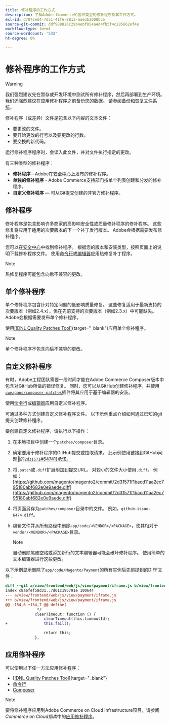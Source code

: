 ```yaml
---
title: 修补程序的工作方式
description: 了解Adobe Commerce的各种类型的修补程序及其工作方式。
exl-id: d7072ed4-7d51-41fe-881a-aae3b2000b55
source-git-commit: ddf988826c29b4ebf054a4d4fb5f4c285662ef4e
workflow-type: tm+mt
source-wordcount: '533'
ht-degree: 0%

---
```


# 修补程序的工作方式

>[!WARNING]
>
>我们强烈建议先在暂存或开发环境中测试所有修补程序，然后再部署到生产环境。 我们还强烈建议在应用修补程序之前备份您的数据。 请参阅[备份和恢复文件系统](../../installation/tutorials/backup.md)。

修补程序（或差异）文件是包含以下内容的文本文件：

- 要更改的文件。
- 要开始更改的行号以及要更改的行数。
- 要交换的新代码。

运行修补程序程序时，会读入此文件，并对文件执行指定的更改。

有三种类型的修补程序：

- **修补程序**—Adobe在[安全中心](https://magento.com/security/patches)上发布的修补程序。
- **单独的修补程序** - Adobe Commerce支持部门按单个列表创建和分发的修补程序。
- **自定义修补程序** — 可从Git提交创建的非官方修补程序。

## 修补程序

修补程序是包含影响许多商家的高影响安全性或质量修补程序的修补程序。 这些修复将应用于适用的次要版本的下一个补丁发行版本。 Adobe会根据需要发布修补程序。

您可以在[安全中心](https://magento.com/security/patches)中找到修补程序。 根据您的版本和安装类型，按照页面上的说明下载修补程序文件。 使用[命令行](../patches/apply.md#)或[编辑器](../patches/apply.md)应用热修复补丁程序。

>[!NOTE]
>
>热修复程序可能包含向后不兼容的更改。

## 单个修补程序

单个修补程序包含针对特定问题的低影响质量修复。 这些修复适用于最新支持的次要版本（例如2.4.x），但在先前支持的次要版本（例如2.3.x）中可能缺失。 Adobe会根据需要发布单个修补程序。

使用[[!DNL Quality Patches Tool]](https://experienceleague.adobe.com/tools/commerce-quality-patches/index.html){target="_blank"}应用单个修补程序。

>[!NOTE]
>
>单个修补程序不包含向后不兼容的更改。

## 自定义修补程序

有时，Adobe工程团队需要一段时间才能在Adobe Commerce Composer版本中包含对GitHub所做的错误修复。 同时，您可以从GitHub创建修补程序，并使用[`cweagans/composer-patches`](https://github.com/cweagans/composer-patches/)插件将其应用于基于编辑器的安装。

使用[命令行](apply.md#command-line)或[编辑器](apply.md#composer)应用自定义修补程序。

可通过多种方式创建自定义修补程序文件。 以下示例重点介绍如何通过已知的git提交创建修补程序。

要创建自定义修补程序，请执行以下操作：

1. 在本地项目中创建一个`patches/composer`目录。
1. 确定要用于修补程序的GitHub提交或拉取请求。 此示例使用链接到GitHub问题[&#128279;](https://github.com/magento/magento2/issues/6474)的[`2d31571`#64741&rbrace;承诺。](https://github.com/magento/magento2/commit/2d31571f1bacd11aa2ec795180abf682e0e9aede)
1. 将`.patch`或`.diff`扩展附加到提交URL。 对较小的文件大小使用`.diff`。 例如：[https://github.com/magento/magento2/commit/2d31571f1bacd11aa2ec795180abf682e0e9aede.diff](https://github.com/magento/magento2/commit/2d31571f1bacd11aa2ec795180abf682e0e9aede.diff)
1. 将页面另存为`patches/composer`目录中的文件。 例如，`github-issue-6474.diff`。
1. 编辑文件并从所有路径中删除`app/code/<VENDOR>/<PACKAGE>`，使其相对于`vendor/<VENDOR>/<PACKAGE>`目录。

   >[!NOTE]
   >
   >自动删除尾随空格或添加新行的文本编辑器可能会破坏修补程序。 使用简单的文本编辑器进行这些更改。

以下示例显示删除了`app/code/Magento/Payment`的所有实例后先前提到的DIFF文件：

```diff
diff --git a/view/frontend/web/js/view/payment/iframe.js b/view/frontend/web/js/view/payment/iframe.js
index c8a6fef58d31..7d01c195791e 100644
--- a/view/frontend/web/js/view/payment/iframe.js
+++ b/view/frontend/web/js/view/payment/iframe.js
@@ -154,6 +154,7 @@ define(
              */
             clearTimeout: function () {
                 clearTimeout(this.timeoutId);
+                this.fail();

                 return this;
             },
```

## 应用修补程序

可以使用以下任一方法应用修补程序：

- [[!DNL Quality Patches Tool]](https://experienceleague.adobe.com/tools/commerce-quality-patches/index.html){target="_blank"}
- [命令行](/help/upgrade/patches/apply.md#command-line)
- [Composer](/help/upgrade/patches/apply.md#composer)

>[!NOTE]
>
>要将修补程序应用到Adobe Commerce on Cloud Infrastructure项目，请参阅&#x200B;_Commerce on Cloud指南_&#x200B;中的[应用修补程序](https://experienceleague.adobe.com/docs/commerce-cloud-service/user-guide/develop/upgrade/apply-patches.html)。
